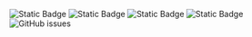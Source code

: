 ![Static Badge](https://img.shields.io/badge/blacklists-60-000000) ![Static Badge](https://img.shields.io/badge/blacklisted-2904390-cc0000) ![Static Badge](https://img.shields.io/badge/whitelisted-2244-00CC00) ![Static Badge](https://img.shields.io/badge/streaming_blacklist-28107-000000) ![GitHub issues](https://img.shields.io/github/issues/fabriziosalmi/blacklists)
